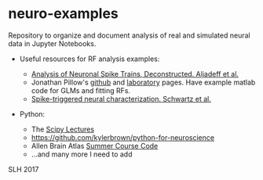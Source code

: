 # neuro-examples

Repository to organize and document analysis of real and simulated neural data in Jupyter Notebooks.

* Useful resources for RF analysis examples:
  * [Analysis of Neuronal Spike Trains, Deconstructed. Aljadeff et al.](http://dx.doi.org/10.1016/j.neuron.2016.05.039)
  * Jonathan Pillow's [github](https://github.com/pillowlab) and [laboratory](http://pillowlab.princeton.edu/) pages. Have example matlab code for GLMs and fitting RFs.
  * [Spike-triggered neural characterization. Schwartz et al.](https://doi.org/10.1167/6.4.13)

* Python:
  * The [Scipy Lectures](scipy-lectures.org)
  * https://github.com/kylerbrown/python-for-neuroscience
  * Allen Brain Atlas [Summer Course Code](https://github.com/AllenBrainAtlas/SWDB-2016)
  * ...and many more I need to add

SLH 2017
